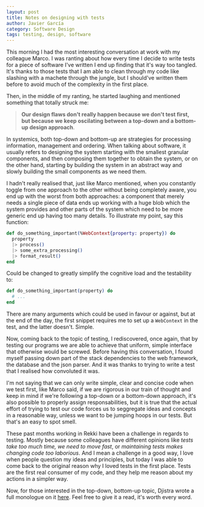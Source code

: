```yaml
---
layout: post
title: Notes on designing with tests
author: Javier García
category: Software Design
tags: testing, design, software
---
```


This morning I had the most interesting conversation at work with my colleague
Marco. I was ranting about how every time I decide to write tests for a piece
of software I've written I end up finding that it's way too tangled. It's thanks
to those tests that I am able to clean through my code like slashing with a
machete through the jungle, but I should've written them before to avoid much of
the complexity in the first place.

Then, in the middle of my ranting, he started laughing and mentioned something
that totally struck me:

> **Our design flaws don't really happen because we don't test first, but
> because we keep oscilating between a top-down and a bottom-up design approach**.

In systemics, both top-down and bottom-up are strategies for processing
information, management and ordering. When talking about software, it usually
refers to designing the system starting with the smallest granular components,
and then composing them together to obtain the system, or on the other hand,
starting by building the system in an abstract way and slowly building the
small components as we need them.

I hadn't really realised that, just like Marco mentioned, when you constantly
toggle from one approach to the other without being completely aware, you end
up with the worst from both approaches: a component that merely needs a single
piece of data ends up working with a huge blob which the system provides and
other parts of the system which need to be more generic end up having too many
details. To illustrate my point, say this function:

```elixir
def do_something_important(%WebContext{property: property}) do
  property
  |> process()
  |> some_extra_processing()
  |> format_result()
end
```

Could be changed to greatly simplify the cognitive load and the testability to:

```elixir
def do_something_important(property) do
  # ... 
end
```

There are many arguments which could be used in favour or against, but at the
end of the day, the first snippet requires me to set up a `WebContext` in the
test, and the latter doesn't.  Simple.

Now, coming back to the topic of testing, I rediscovered, once again, that by
testing our programs we are able to achieve that uniform, simple interface that
otherwise would be screwed.  Before having this conversation, I found myself
passing down part of the stack dependencies to the web framework, the database
and the json parser. And it was thanks to trying to write a test that I
realised how convoluted it was.

I'm not saying that we can only write simple, clear and concise code when we
test first, like Marco said, if we are rigorous in our train of thought and
keep in mind if we're following a top-down or a bottom-down approach, it's also
possible to properly assign responsabilities, but it is true that the actual
effort of trying to test our code forces us to seggregate ideas and concepts in
a reasonable way, unless we want to be jumping hoops in our tests. But that's
an easy to spot smell.

These past months working in Rekki have been a challenge in regards to testing.
Mostly because some colleagues have different opinions like _tests take too
much time, we need to move fast_, or _maintaining tests makes changing code too
laborious_. And I mean a challenge in a good way, I love when people question
my ideas and principles, but today I was able to come back to the original
reason why I loved tests in the first place. Tests are the first real consumer
of my code, and they help me reason about my actions in a simpler way.

Now, for those interested in the top-down, bottom-up topic, Djistra wrote a
full monologue on it [here][0]. Feel free to give it a read, it's worth every
word.

[0]: https://www.cs.utexas.edu/users/EWD/ewd02xx/EWD249.PDF

